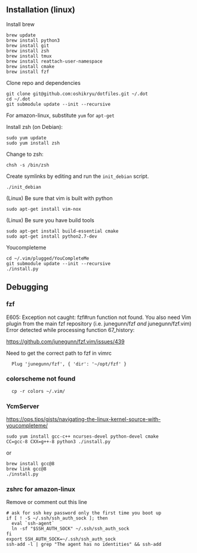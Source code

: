 ## Installation (linux)
Install brew
```
brew update
brew install python3
brew install git
brew install zsh
brew install tmux
brew install reattach-user-namespace
brew install cmake
brew install fzf
```

Clone repo and dependencies
```
git clone git@github.com:oshikryu/dotfiles.git ~/.dot
cd ~/.dot
git submodule update --init --recursive
```


For amazon-linux, substitute `yum` for `apt-get`

Install zsh (on Debian):

```
sudo yum update
sudo yum install zsh
```

Change to zsh:

```
chsh -s /bin/zsh
```

Create symlinks by editing and run the `init_debian` script.
```
./init_debian
```


(Linux) Be sure that vim is built with python

```
sudo apt-get install vim-nox
```


(Linux) Be sure you have build tools

```
sudo apt-get install build-essential cmake
sudo apt-get install python2.7-dev
```

Youcompleteme
```
cd ~/.vim/plugged/YouCompleteMe
git submodule update --init --recursive
./install.py
```

## Debugging
### fzf
E605: Exception not caught: fzf#run function not found. You also need Vim plugin from the main fzf repository (i.e. junegunn/fzf *and* junegunn/fzf.vim)
Error detected while processing function <SNR>67_history:

https://github.com/junegunn/fzf.vim/issues/439

Need to get the correct path to fzf in vimrc
```
  Plug 'junegunn/fzf', { 'dir': '~/opt/fzf' }
```

### colorscheme not found
```
  cp -r colors ~/.vim/
```

### YcmServer

https://ops.tips/gists/navigating-the-linux-kernel-source-with-youcompleteme/
```
sudo yum install gcc-c++ ncurses-devel python-devel cmake
CC=gcc-8 CXX=g++-8 python3 ./install.py
```
  
  or 
```
brew install gcc@8
brew link gcc@8
./install.py
```
  
### zshrc for amazon-linux
Remove or comment out this line
```
# ask for ssh key password only the first time you boot up
if [ ! -S ~/.ssh/ssh_auth_sock ]; then
  eval `ssh-agent`
  ln -sf "$SSH_AUTH_SOCK" ~/.ssh/ssh_auth_sock
fi
export SSH_AUTH_SOCK=~/.ssh/ssh_auth_sock
ssh-add -l | grep "The agent has no identities" && ssh-add
```

